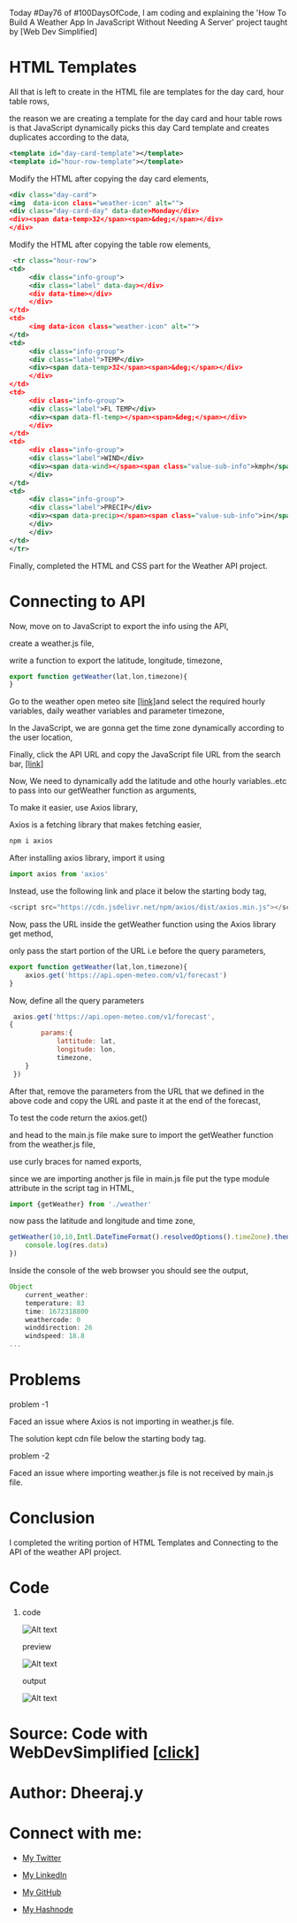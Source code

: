Today #Day76 of #100DaysOfCode, I am coding and explaining the 'How To Build A Weather App In JavaScript Without Needing A Server' project taught by \[Web Dev Simplified\]

# HTML Templates

All that is left to create in the HTML file are templates for the day card, hour table rows,

the reason we are creating a template for the day card and hour table rows is that JavaScript dynamically picks this day Card template and creates duplicates according to the data,

```xml
<template id="day-card-template"></template>
<template id="hour-row-template"></template>
```

Modify the HTML after copying the day card elements,

```xml
<div class="day-card">
<img  data-icon class="weather-icon" alt="">
<div class="day-card-day" data-date>Monday</div>
<div><span data-temp>32</span><span>&deg;</span></div>
</div>
```

Modify the HTML after copying the table row elements,

```xml
 <tr class="hour-row">
<td>
     <div class="info-group">
     <div class="label" data-day></div>
     <div data-time></div>
     </div>
</td>
<td>
     <img data-icon class="weather-icon" alt="">
</td>
<td>
     <div class="info-group">
     <div class="label">TEMP</div>
     <div><span data-temp>32</span><span>&deg;</span></div>
     </div>
</td>
<td>
     <div class="info-group">
     <div class="label">FL TEMP</div>
     <div><span data-fl-temp></span><span>&deg;</span></div>
     </div>
</td>
<td>
     <div class="info-group">
     <div class="label">WIND</div>
     <div><span data-wind></span><span class="value-sub-info">kmph</span></div>
     </div>
</td>
<td>
     <div class="info-group">
     <div class="label">PRECIP</div>
     <div><span data-precip></span><span class="value-sub-info">in</span></div>
     </div>
     </div>
</td>
</tr>
```

Finally, completed the HTML and CSS part for the Weather API project.

# Connecting to API

Now, move on to JavaScript to export the info using the API,

create a weather.js file,

write a function to export the latitude, longitude, timezone,

```javascript
export function getWeather(lat,lon,timezone){
}
```

Go to the weather open meteo site [\[link\]](https://open-meteo.com/en/docs)and select the required hourly variables, daily weather variables and parameter timezone,

In the JavaScript, we are gonna get the time zone dynamically according to the user location,

Finally, click the API URL and copy the JavaScript file URL from the search bar, [\[link\]](https://api.open-meteo.com/v1/forecast?latitude=52.52&longitude=13.41&hourly=temperature_2m,apparent_temperature,precipitation,weathercode,windspeed_10m&daily=weathercode,temperature_2m_max,temperature_2m_min,apparent_temperature_max,apparent_temperature_min,precipitation_sum&current_weather=true&temperature_unit=fahrenheit&precipitation_unit=inch&timeformat=unixtime&timezone=America%2FChicago)

Now, We need to dynamically add the latitude and othe hourly variables..etc to pass into our getWeather function as arguments,

To make it easier, use Axios library,

Axios is a fetching library that makes fetching easier,

```javascript
npm i axios
```

After installing axios library, import it using

```javascript
import axios from 'axios'
```

Instead, use the following link and place it below the starting body tag,

```javascript
<script src="https://cdn.jsdelivr.net/npm/axios/dist/axios.min.js"></script>
```

Now, pass the URL inside the getWeather function using the Axios library get method,

only pass the start portion of the URL i.e before the query parameters,

```javascript
export function getWeather(lat,lon,timezone){
    axios.get('https://api.open-meteo.com/v1/forecast')
}
```

Now, define all the query parameters

```javascript
 axios.get('https://api.open-meteo.com/v1/forecast',
{
        params:{
            lattitude: lat,
            longitude: lon,
            timezone,
    }
 })
```

After that, remove the parameters from the URL that we defined in the above code and copy the URL and paste it at the end of the forecast,

To test the code return the axios.get()

and head to the main.js file make sure to import the getWeather function from the weather.js file,

use curly braces for named exports,

since we are importing another js file in main.js file put the type module attribute in the script tag in HTML,

```javascript
import {getWeather} from './weather'
```

now pass the latitude and longitude and time zone,

```javascript
getWeather(10,10,Intl.DateTimeFormat().resolvedOptions().timeZone).then(res=>{
    console.log(res.data)
})
```

Inside the console of the web browser you should see the output,

```javascript
Object
    current_weather:
    temperature: 83
    time: 1672318800
    weathercode: 0
    winddirection: 26
    windspeed: 18.8
...
```

# Problems

problem -1

Faced an issue where Axios is not importing in weather.js file.

The solution kept cdn file below the starting body tag.

problem -2

Faced an issue where importing weather.js file is not received by main.js file.

# Conclusion

I completed the writing portion of HTML Templates and Connecting to the API of the weather API project.

# Code

1. code
    
    ![Alt text](1.%20day76%20code.png)
    
    preview
    
    ![Alt text](2.%20day76%20preview.png)
    
    output
    
    ![Alt text](3.%20day76%20output.png)
    

# Source: Code with WebDevSimplified \[[click](https://youtu.be/w0VEOghdMpQ)\]

# Author: Dheeraj.y

# Connect with me:

* [My Twitter](https://twitter.com/yssdheeraj)
    
* [My LinkedIn](https://www.linkedin.com/in/dheerajy1/)
    
* [My GitHub](https://github.com/dheerajy1)
    
* [My Hashnode](https://dheerajy1.hashnode.dev/)